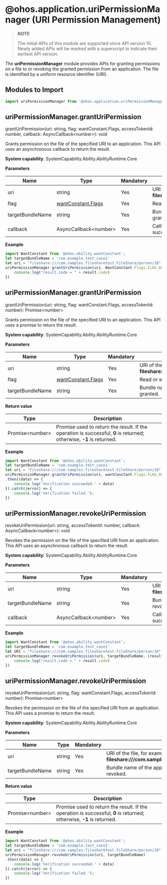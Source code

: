 # @ohos.application.uriPermissionManager (URI Permission Management)
> **NOTE**
> 
> The initial APIs of this module are supported since API version 10. Newly added APIs will be marked with a superscript to indicate their earliest API version.


The **uriPermissionManager** module provides APIs for granting permissions on a file to or revoking the granted permission from an application. The file is identified by a uniform resource identifier (URI).


## Modules to Import

  
```js
import uriPermissionManager from '@ohos.application.uriPermissionManager';
```


## uriPermissionManager.grantUriPermission

grantUriPermission(uri: string, flag: wantConstant.Flags, accessTokenId: number, callback: AsyncCallback&lt;number&gt;): void

Grants permission on the file of the specified URI to an application. This API uses an asynchronous callback to return the result.

**System capability**: SystemCapability.Ability.AbilityRuntime.Core

**Parameters**

  | Name| Type| Mandatory| Description| 
  | -------- | -------- | -------- | -------- |
  | uri | string | Yes| URI of the file, for example, **fileshare:///com.samples.filesharetest.FileShare/person/10**.| 
  | flag | [wantConstant.Flags](js-apis-ability-wantConstant.md#wantconstantflags) | Yes| Read or write permission on the file to grant.| 
  | targetBundleName | string | Yes| Bundle name of the application, to which the permission is granted.| 
  | callback | AsyncCallback&lt;number&gt; | Yes| Callback invoked to return the result. If the operation is successful, **0** is returned; otherwise, **-1** is returned.| 

**Example**
    
  ```js
  import WantConstant from '@ohos.ability.wantConstant';
  let targetBundleName = 'com.example.test_case1'
  let uri = "fileshare:///com.samples.filesharetest.FileShare/person/10"
  uriPermissionManager.grantUriPermission(uri, WantConstant.Flags.FLAG_AUTH_READ_URI_PERMISSION, targetBundleName, (result) => {
      console.log("result.code = " + result.code)
  }) 
  ```


## uriPermissionManager.grantUriPermission

grantUriPermission(uri: string, flag: wantConstant.Flags, accessTokenId: number): Promise&lt;number&gt;

Grants permission on the file of the specified URI to an application. This API uses a promise to return the result.

**System capability**: SystemCapability.Ability.AbilityRuntime.Core

**Parameters**

  | Name| Type| Mandatory| Description| 
  | -------- | -------- | -------- | -------- |
  | uri | string | Yes| URI of the file, for example, **fileshare:///com.samples.filesharetest.FileShare/person/10**.| 
  | flag | [wantConstant.Flags](js-apis-ability-wantConstant.md#wantconstantflags) | Yes| Read or write permission on the file to grant.| 
  | targetBundleName | string | Yes| Bundle name of the application, to which the permission is granted.|  

**Return value**

  | Type| Description| 
  | -------- | -------- |
  | Promise&lt;number&gt; | Promise used to return the result. If the operation is successful, **0** is returned; otherwise, **-1** is returned.| 

**Example**
    
  ```js
  import WantConstant from '@ohos.ability.wantConstant';
  let targetBundleName = 'com.example.test_case1'
  let uri = "fileshare:///com.samples.filesharetest.FileShare/person/10"
  uriPermissionManager.grantUriPermission(uri, wantConstant.Flags.FLAG_AUTH_READ_URI_PERMISSION, targetBundleName)
  .then((data) => {
      console.log('Verification succeeded.' + data)
  }).catch((error) => {
      console.log('Verification failed.');
  })
  ```
## uriPermissionManager.revokeUriPermission

revokeUriPermission(uri: string, accessTokenId: number, callback: AsyncCallback&lt;number&gt;): void

Revokes the permission on the file of the specified URI from an application. This API uses an asynchronous callback to return the result.

**System capability**: SystemCapability.Ability.AbilityRuntime.Core

**Parameters**

  | Name| Type| Mandatory| Description| 
  | -------- | -------- | -------- | -------- |
  | uri | string | Yes| URI of the file, for example, **fileshare:///com.samples.filesharetest.FileShare/person/10**.| 
  | targetBundleName | string | Yes| Bundle name of the application, from which the permission is revoked.| 
  | callback | AsyncCallback&lt;number&gt; | Yes| Callback invoked to return the result. If the operation is successful, **0** is returned; otherwise, **-1** is returned.| 

**Example**
    
  ```js
  import WantConstant from '@ohos.ability.wantConstant';
  let targetBundleName = 'com.example.test_case1'
  let URI = "fileshare:///com.samples.filesharetest.FileShare/person/10"
  uriPermissionManager.revokeUriPermission(uri, targetBundleName, (result) => {
      console.log("result.code = " + result.code)
  }) 
  ```


## uriPermissionManager.revokeUriPermission

revokeUriPermission(uri: string, flag: wantConstant.Flags, accessTokenId: number): Promise&lt;number&gt;

Revokes the permission on the file of the specified URI from an application. This API uses a promise to return the result.

**System capability**: SystemCapability.Ability.AbilityRuntime.Core

**Parameters**

  | Name| Type| Mandatory| Description| 
  | -------- | -------- | -------- | -------- |
  | uri | string | Yes| URI of the file, for example, **fileshare:///com.samples.filesharetest.FileShare/person/10**.| 
  | targetBundleName | string | Yes| Bundle name of the application, from which the permission is revoked.|  

**Return value**

  | Type| Description| 
  | -------- | -------- |
  | Promise&lt;number&gt; | Promise used to return the result. If the operation is successful, **0** is returned; otherwise, **-1** is returned.| 

**Example**
    
  ```js
  import WantConstant from '@ohos.ability.wantConstant';
  let targetBundleName = 'com.example.test_case1'
  let uri = "fileshare:///com.samples.filesharetest.FileShare/person/10"
  uriPermissionManager.revokeUriPermission(uri, targetBundleName)
  .then((data) => {
      console.log('Verification succeeded.' + data)
  }).catch((error) => {
      console.log('Verification failed.');
  })
  ```
